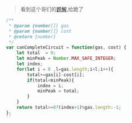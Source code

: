 > 看到这个哥们的[题解](https://leetcode-cn.com/problems/gas-station/solution/shi-yong-tu-de-si-xiang-fen-xi-gai-wen-ti-by-cyayc/),给跪了
```javascript
/**
 * @param {number[]} gas
 * @param {number[]} cost
 * @return {number}
 */
var canCompleteCircuit = function(gas, cost) {
    let total  = 0;
    let minPeak = Number.MAX_SAFE_INTEGER;
    let index;
    for(let i = 0 ,l=gas.length;i<l;i++){
        total+=gas[i]-cost[i];
        if(total<minPeak){
            index = i;
            minPeak = total;
        }
    }
    return total>=0?(index+1)%gas.length:-1;
};
``
